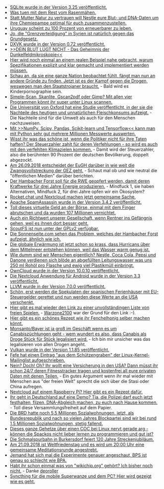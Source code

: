* [SQLite wurde in der Version 3.25 veröffentlicht.](https://www.phoronix.com/scan.php?page=news_item&px=SQLite-3.25-Released)
* [Was tuen mit dem Rest vom Rasenmähen.](https://www.smarticular.net/rasenschnitt-verwerten-jauche-duenger-trocknen-untergraben-kompostieren-entsorgen/)
* [Statt Mutter Natur zu vertrauen will Nestle eure Blut- und DNA-Daten um ihre Chemiepampe optimal für euch zusammenzustellen.](https://www.neopresse.com/wirtschaft/nestle-will-ihre-dna-haben-fuer-neues-ernaehrungskonzept/)
* [Uruguay scheint zu 100 Prozent von erneuerbarer zu leben.](https://netzfrauen.org/2018/09/16/34748-2/)
* [Jo, die "Grenzverteidigung" in Syrien ist natürlich gegen das Grundgesetz.](https://www.maskenfall.de/?p=12857)
* [DXVK wurde in der Version 0.72 veröffentlicht.](https://www.phoronix.com/scan.php?page=news_item&px=DXVK-0.72-Released)
* [>>DEIN BLUT LÜGT NICHT - Das Geheimnis der Dunkelfeldmikroskopie<<](https://www.welt-im-wandel.tv/video/dein-blut-luegt-nicht-das-geheimnis-der-dunkelfeldmikroskopie/)
* [Hier wird noch einmal an einem realen Beispiel nahe gebracht, warum Spezifikationen explizit und klar gemacht und implementiert werden müssen.](https://utcc.utoronto.ca/~cks/space/blog/tech/ExplicitSpecImportance)
* [Schau an, da sie eine ganze Nation beobachtet fühlt, fängt man nun an andere Gründe zu finden. Jetzt ist es der Kampf gegen die Drogen, weswegen man den Staatstrojaner braucht.](https://blog.fefe.de/?ts=a561a129) - Bald wird es Kinderpornographie sein.
* [Simple-Scan, Skanlite, Gscan2pdf oder Gimp? Mit allen vier Programmen könnt ihr super unter Linux scannen.](https://opensource.com/article/18/9/linux-scanner-tools)
* [Die Universität von Oxford hat eine Studie veröffentlicht, in der sie die Nachteile des heutigen und unnatürlichen Fleischkonsums aufzeigt.](https://netzfrauen.org/2018/09/17/meat-2/) - Die Nachteile sind für die Umwelt als auch für den Menschen nachzuweisen.
* [Mit >>NumPy, Scipy, Pandas, Scikit-learn und Tensorflow<< kann man mit Python sehr gut mehrere Millionen Messwerte auswerten.](https://www.pro-linux.de/news/1/26308/comm/1/show-all-comments.html)
* [Wisst ihr was das schöne ist, wenn die Politiker nicht für ihre Taten haften? Der Steuerzahler zahlt für deren Verfehlungen - so wird es auch mit den verfehlten Klimazielen kommen.](http://www.sonnenseite.com/de/wirtschaft/steuerzahlern-drohen-milliardenlasten-weil-deutschland-seine-klimaschutzziele-verfehlt.html) - Damit wird der Steuerzahler, also die berühmten 90 Prozent der deutschen Bevölkerung, doppelt abgezockt.
* [Am 26.09.2018 entscheidet der EuGH darüber in wie weit die Zwangsvollstreckung der GEZ geht.](https://www.neopresse.com/legal/eugh-entscheidet-in-wenigen-tagen-zur-gez-leitmedien-schweigen/) - Schaut mal ob und wie neutral die "öffentlichen Medien" darüber berichten.
* [Der Hambacher Forst soll für die RWE geopfert werden, damit deren Kraftwerke für drei Jahre Energie produzieren.](https://blog.fefe.de/?ts=a55ec3e9) - Mindfuck 1, sie haben Alternativen, Mindfuck 2, für drei Jahre opfen wir ein Ökosystem?
* [Rocket.chat und Nextcloud machen jetzt gemeinsame Sache.](https://nextcloud.com/blog/rocket.chat-and-nextcloud-announce-partnership-and-integration/)
* [Apache SpamAssassin wurde in der Version 3.4.2 veröffentlicht.](https://lwn.net/Articles/764975)
* [Toll dieses virtuelle Geld an der Börse, einmal mit dem Finger abrutschen und da wurden 107 Millionen vernichtet.](https://blog.fefe.de/?ts=a55e553c)
* [Auch ein Richtwert unserer Gesellschaft, wenn Rentner ins Gefängnis gehen, weil es ihnen dort besser geht.](https://netzfrauen.org/2018/09/18/pflege-2/)
* [ScoutFS ist nun unter der GPLv2 verfügbar.](https://www.pro-linux.de/news/1/26313/scoutfs-freies-dateisystem-f%C3%BCr-archivierung.html)
* [Die Sonnenseite.com sehen das Problem, welches der Hambacher Forst aufzeigt, ähnlich wie ich.](http://www.sonnenseite.com/de/politik/der-streit-um-den-hambacher-forst-zeigt-die-gravierenden-maengel-unseres-rechtstaates.html)
* [Die globale Erwärmung ist jetzt schon so krass, dass Hurricans über dem Mittelmeer entstehen können, weil das Wasser warm genug ist.](https://blog.fefe.de/?ts=a55fa15f)
* [Wie dumm sind wir Menschen eigentlich? Nestle, Coca Cola, Pepsi und Danone verdienen sich blöde an abgefüllten Leitungswasser was uns 250 ml Rohöl pro Flasche und ewig viel Plastikmüll einbringt.](https://netzfrauen.org/2018/09/18/wasser-4/)
* [OwnCloud wurde in der Version 10.0.10 veröffentlicht.](https://www.pro-linux.de/news/1/26315/owncloud-10010-vorgestellt.html)
* [Die Nextcloud Anwendung für Android wurde in der Version 3.3 veröffentlicht.](https://nextcloud.com/blog/nextcloud-android-files-app-3.3-now-out-with-comments-media-streaming-and-trash-support/)
* [LLVM wurde in der Version 7.0.0 veröffentlicht.](https://lwn.net/Articles/765536/rss)
* [Schön, erst werden die Spekulaten der spanischen Ferienhäuser mit EU-Steuergelder gerettet und nun werden diese Werte an die USA verschenkt.](https://www.neopresse.com/finanzsystem/aufgedeckt-wie-spanische-immobilien-an-die-us-finanzindustrie-verschleudert-werden/)
* [Hier gibt es mal wieder den Link zu einer unvollständingen Liste von freien Spielen.](https://en.wikipedia.org/wiki/List_of_free_PC_games) - [Warzone2100](https://en.wikipedia.org/wiki/List_of_open-source_video_games) war der Grund für den Link :-).
* [Hier gibt es ein schönes Rezept wie ihr Fenchelhonig selber machen könnt.](https://www.smarticular.net/fenchelhonig-sirup-selber-machen-husten-kinder/)
* [Monsanto/Bayer ist ja groß im Geschäft wenn es um Canabiszüchtungen geht - wem wundert es also, dass Canabis als Droge Stück für Stück legalisiert wird.](https://netzfrauen.org/2018/09/19/cannabis-2/) - Ich bin mir unsicher was das legalisieren von allen Drogen angeht.
* [Vulkan wurde in der Version 1.1.85 veröffentlicht.](https://www.phoronix.com/scan.php?page=news_item&px=Vulkan-1.1.85-Released)
* [Fefe hat einen Eintrag "aus dem Schützengraben" der Linux-Kernel-Mailinglist aufgeschrieben.](https://blog.fefe.de/?ts=a55d90e2)
* [Nein? Doch! Oh? Ihr wollt eine Versicherung in den USA? Dann müsst ihr schon 24/7 deren Fitnesstracker tragen und kostenfrei all eure privaten Daten mit denen Teilen.](https://blog.fefe.de/?ts=a55c7b38) - Ein gutes Argument wenn ihr mal wieder mit Menschen aus "der freien Welt" sprecht die sich über die Stasi oder China aufregen.
* [Nextcloud auf einem Raspberry Pi? Hier gibt es ein Rezept dafür.](https://opensource.com/article/18/9/host-cloud-nas-raspberry-pi)
* [Ihr geht in Deutschland auf eine Demo? Tja, die Polizei darf euch jetzt festhalten, filzen, DNA-Abgleich machen, zu euch nach Hause kommen.](https://blog.fefe.de/?ts=a55dbd39) - Toll diese Versammlungsfreiheit auf dem Papier.
* [Die BRD hatte noch 5,5 Millionen Sozialwohnungen, jetzt, als Bundesrepublik und nach so vielen Jahres Blockpartei sind wir bei rund 1,5 Millionen Sozialwohnungen, stetig fallend.](https://www.neopresse.com/finanzsystem/aufgedeckt-der-immobilienskandal-in-deutschland-steuerfoerderung-860-000-wohnungslose/)
* [Dieses ganze Gehetze über einen COC bei Linux nervt gerade arg - können die Spackos nicht lieber lernen zu programmieren und gut ist?](https://blog.fefe.de/?ts=a55d2859)
* [Die Schmalspurbahn in Burkersdorf feiert 120 Jahre Streckenjubiläum.](https://www.youtube.com/watch?v=AT3kn_lTDpc)
* [Am 21.09.2018 ist Weltfriedenstag und es wird um 20:00 Uhr eine gemeinsame Meditationsrunde angestrebt.](https://bio-erzgebirge.de/wp/?p=4201)
* [Jemand hat sich mal die Experimente genauer angeschaut, BPS ist genau so schlecht wie BPA.](https://www.neopresse.com/gesellschaft/enthuellt-bpa-freies-plastik-ist-genauso-gesundheitsschaedlich/)
* [Habt ihr schon einmal was von "wikichip.org" gehört? Ich bisher noch nicht.](https://en.wikichip.org/wiki/amd/ryzen_embedded/v1605b) - Danke [deoroller](https://www.planet3dnow.de/vbulletin/showthread.php?t=431865)
* [Syncthing für die mobile Superwanze und dem PC? Hier wird gezeigt wie es geht.](https://opensource.com/article/18/9/take-control-your-data-syncthing)
